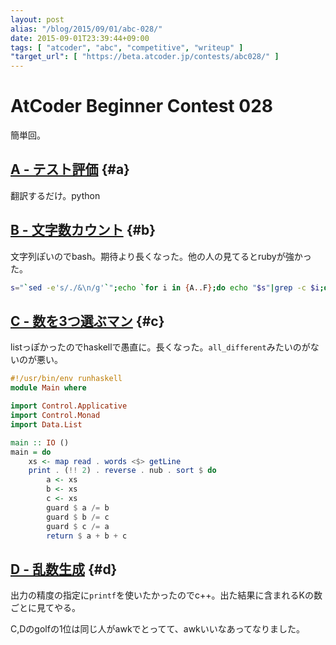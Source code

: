 ```yaml
---
layout: post
alias: "/blog/2015/09/01/abc-028/"
date: 2015-09-01T23:39:44+09:00
tags: [ "atcoder", "abc", "competitive", "writeup" ]
"target_url": [ "https://beta.atcoder.jp/contests/abc028/" ]
---
```


# AtCoder Beginner Contest 028

簡単回。

<!-- more -->

## [A - テスト評価](https://beta.atcoder.jp/contests/abc028/tasks/abc028_a) {#a}

翻訳するだけ。python

## [B - 文字数カウント](https://beta.atcoder.jp/contests/abc028/tasks/abc028_b) {#b}

文字列ぽいのでbash。期待より長くなった。他の人の見てるとrubyが強かった。

``` sh
s="`sed -e's/./&\n/g'`";echo `for i in {A..F};do echo "$s"|grep -c $i;done`
```

## [C - 数を3つ選ぶマン](https://beta.atcoder.jp/contests/abc028/tasks/abc028_c) {#c}

listっぽかったのでhaskellで愚直に。長くなった。`all_different`みたいのがないのが悪い。

``` haskell
#!/usr/bin/env runhaskell
module Main where

import Control.Applicative
import Control.Monad
import Data.List

main :: IO ()
main = do
    xs <- map read . words <$> getLine
    print . (!! 2) . reverse . nub . sort $ do
        a <- xs
        b <- xs
        c <- xs
        guard $ a /= b
        guard $ b /= c
        guard $ c /= a
        return $ a + b + c
```

## [D - 乱数生成](https://beta.atcoder.jp/contests/abc028/tasks/abc028_d) {#d}

出力の精度の指定に`printf`を使いたかったのでc++。出た結果に含まれるKの数ごとに見てやる。


C,Dのgolfの1位は同じ人がawkでとってて、awkいいなあってなりました。
